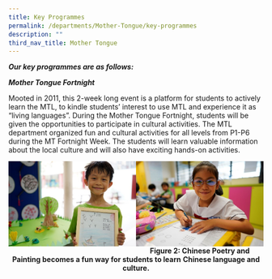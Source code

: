 ```yaml
---
title: Key Programmes
permalink: /departments/Mother-Tongue/key-programmes
description: ""
third_nav_title: Mother Tongue
---
```

**_Our key programmes are as follows:_**

  

**_Mother Tongue Fortnight_**

Mooted in 2011, this 2-week long event is a platform for students to actively learn the MTL, to kindle students’ interest to use MTL and experience it as “living languages”. During the Mother Tongue Fortnight, students will be given the opportunities to participate in cultural activities. The MTL department organized fun and cultural activities for all levels from P1-P6 during the MT Fortnight Week. The students will learn valuable information about the local culture and will also have exciting hands-on activities.

<img src="/images/mtf.jpg" 
     style="width:50%;float:left">
<img src="/images/mtf2.jpg" 
     style="width:50%;float:left">

<center>

**Figure 2: Chinese Poetry and Painting becomes a fun way for students to learn** **Chinese language and culture.**
	
</center>